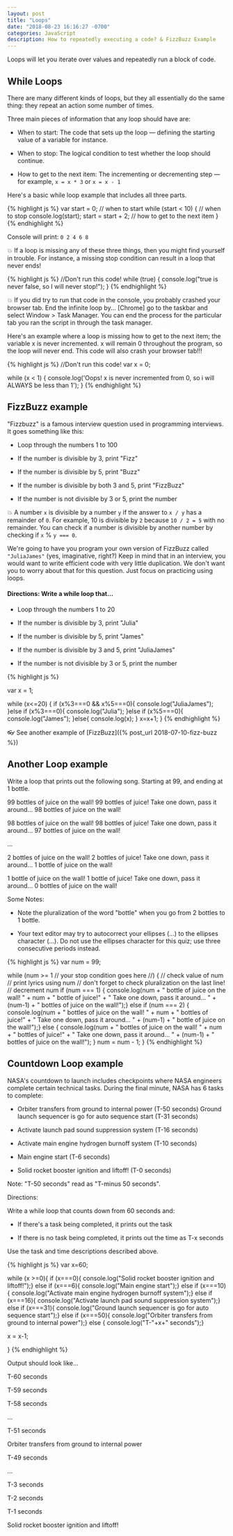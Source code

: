 ```yaml
---
layout: post
title: "Loops"
date: "2018-08-23 16:16:27 -0700"
categories: JavaScript
description: How to repeatedly executing a code? & FizzBuzz Example
---
```


Loops will let you iterate over values and repeatedly run a block of code.

## While Loops

There are many different kinds of loops, but they all essentially do the same thing: they repeat an action some number of times.

Three main pieces of information that any loop should have are:

  - When to start: The code that sets up the loop — defining the starting value of a variable for instance.

  - When to stop: The logical condition to test whether the loop should continue.

  - How to get to the next item: The incrementing or decrementing step — for example, `x = x * 3` or `x = x - 1`

Here's a basic while loop example that includes all three parts.

{% highlight js %}
var start = 0; // when to start
while (start < 10) { // when to stop
  console.log(start);
  start = start + 2; // how to get to the next item
}
{% endhighlight %}

Console will print:
`0
2
4
6
8`

💥 If a loop is missing any of these three things, then you might find yourself in trouble. For instance, a missing stop condition can result in a loop that never ends!

{% highlight js %}
//Don't run this code!
while (true) {
  console.log("true is never false, so I will never stop!");
}
{% endhighlight %}

💥 If you did try to run that code in the console, you probably crashed your browser tab. End the infinite loop by... [Chrome] go to the taskbar and select Window > Task Manager. You can end the process for the particular tab you ran the script in through the task manager.

Here's an example where a loop is missing how to get to the next item; the variable x is never incremented. x will remain 0 throughout the program, so the loop will never end. This code will also crash your browser tab!!!

{% highlight js %}
//Don't run this code!
var x = 0;

while (x < 1) {
  console.log('Oops! x is never incremented from 0, so i will ALWAYS be less than 1');
}
{% endhighlight %}

## FizzBuzz example

"Fizzbuzz" is a famous interview question used in programming interviews. It goes something like this:

  - Loop through the numbers 1 to 100

  - If the number is divisible by 3, print "Fizz"

  - If the number is divisible by 5, print "Buzz"

  - If the number is divisible by both 3 and 5, print "FizzBuzz"

  - If the number is not divisible by 3 or 5, print the number

💥 A number `x` is divisible by a number `y` if the answer to `x / y` has a remainder of `0`. For example, 10 is divisible by `2` because `10 / 2 = 5` with no remainder. You can check if a number is divisible by another number by checking if `x` % `y === 0`.

We're going to have you program your own version of FizzBuzz called `"JuliaJames"` (yes, imaginative, right?) Keep in mind that in an interview, you would want to write efficient code with very little duplication. We don't want you to worry about that for this question. Just focus on practicing using loops.

#### Directions: Write a while loop that...

  - Loop through the numbers 1 to 20

  - If the number is divisible by 3, print "Julia"

  - If the number is divisible by 5, print "James"

  - If the number is divisible by 3 and 5, print "JuliaJames"

  - If the number is not divisible by 3 or 5, print the number

{% highlight js %}

var x = 1;

while (x<=20) {
    if (x%3===0 && x%5===0){
        console.log("JuliaJames");
    }else if (x%3===0){
        console.log("Julia");
    }else if (x%5===0){
        console.log("James");
    }else{
        console.log(x);
    }
    x=x+1;
}
{% endhighlight %}

👓 See another example of [FizzBuzz]({% post_url 2018-07-10-fizz-buzz %})

## Another Loop example

Write a loop that prints out the following song. Starting at 99, and ending at 1 bottle.

99 bottles of juice on the wall! 99 bottles of juice! Take one down, pass it around... 98 bottles of juice on the wall!

98 bottles of juice on the wall! 98 bottles of juice! Take one down, pass it around... 97 bottles of juice on the wall!

...

2 bottles of juice on the wall! 2 bottles of juice! Take one down, pass it around... 1 bottle of juice on the wall!

1 bottle of juice on the wall! 1 bottle of juice! Take one down, pass it around... 0 bottles of juice on the wall!

Some Notes:

  - Note the pluralization of the word "bottle" when you go from 2 bottles to 1 bottle.

  - Your text editor may try to autocorrect your ellipses (...) to the ellipses character (...). Do not use the ellipses character for this quiz; use three consecutive periods instead.

{% highlight js %}
var num = 99;

while (num >= 1 // your stop condition goes here //) {
    // check value of num
    // print lyrics using num
    // don't forget to check pluralization on the last line!
    // decrement num
    if (num === 1) {
        console.log(num + " bottle of juice on the wall! " + num + " bottle of juice!" +
        " Take one down, pass it around... " + (num-1) + " bottles of juice on the wall!");}
    else if (num === 2) {
        console.log(num + " bottles of juice on the wall! " + num + " bottles of juice!" +
        " Take one down, pass it around... " + (num-1) + " bottle of juice on the wall!");}
    else {
        console.log(num + " bottles of juice on the wall! " + num + " bottles of juice!" +
        " Take one down, pass it around... " + (num-1) + " bottles of juice on the wall!");
    }
num = num - 1;
}
{% endhighlight %}

## Countdown Loop example

NASA's countdown to launch includes checkpoints where NASA engineers complete certain technical tasks. During the final minute, NASA has 6 tasks to complete:

  - Orbiter transfers from ground to internal power (T-50 seconds)
  Ground launch sequencer is go for auto sequence start (T-31 seconds)

  - Activate launch pad sound suppression system (T-16 seconds)

  - Activate main engine hydrogen burnoff system (T-10 seconds)

  - Main engine start (T-6 seconds)

  - Solid rocket booster ignition and liftoff! (T-0 seconds)

Note: "T-50 seconds" read as "T-minus 50 seconds".

Directions:

Write a while loop that counts down from 60 seconds and:

  - If there's a task being completed, it prints out the task

  - If there is no task being completed, it prints out the time as T-x seconds

Use the task and time descriptions described above.

{% highlight js %}
var x=60;

while (x >=0){
    if (x===0){
        console.log("Solid rocket booster ignition and liftoff!");}
    else if (x===6){
        console.log("Main engine start");}
    else if (x===10){
        console.log("Activate main engine hydrogen burnoff system");}
    else if (x===16){
        console.log("Activate launch pad sound suppression system");}
    else if (x===31){
        console.log("Ground launch sequencer is go for auto sequence start");}
    else if (x===50){
        console.log("Orbiter transfers from ground to internal power");}
    else {
        console.log("T-"+x+" seconds");}

x = x-1;

}
{% endhighlight %}

Output should look like...

T-60 seconds

T-59 seconds

T-58 seconds

...

T-51 seconds

Orbiter transfers from ground to internal power

T-49 seconds

...

T-3 seconds

T-2 seconds

T-1 seconds

Solid rocket booster ignition and liftoff!
